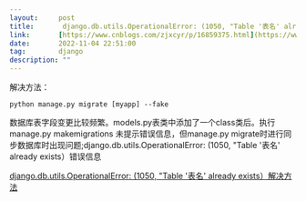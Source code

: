 ```yaml
---
layout:     post
title:       django.db.utils.OperationalError: (1050, "Table '表名' already exists
link:       [https://www.cnblogs.com/zjxcyr/p/16859375.html](https://www.cnblogs.com/zjxcyr/p/16859375.html)
date:       2022-11-04 22:51:00
tag:        django
description: ""
---
```

解决方法：

`python manage.py migrate [myapp] --fake`

数据库表字段变更比较频繁。models.py表类中添加了一个class类后。执行manage.py makemigrations 未提示错误信息，但manage.py migrate时进行同步数据库时出现问题;django.db.utils.OperationalError: (1050, "Table '表名' already exists）错误信息

[django.db.utils.OperationalError: (1050, "Table '表名' already exists）解决方法](https://www.javazxz.com/thread-11494-1-1.html)
